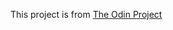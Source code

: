 This project is from [The Odin Project](https://www.theodinproject.com/courses/databases/lessons/sql)